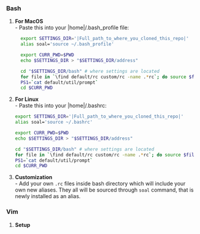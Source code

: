 ### Bash
  1. **For MacOS**  
    - Paste this into your |home|/.bash_profile file:  
      ```bash
        export SETTINGS_DIR='|Full_path_to_where_you_cloned_this_repo|'
        alias soal='source ~/.bash_profile'

        export CURR_PWD=$PWD
        echo $SETTINGS_DIR > "$SETTINGS_DIR/address"

        cd "$SETTINGS_DIR/bash" # where settings are located
        for file in `\find default/rc custom/rc -name .*rc`; do source $file; done;
        PS1=`cat default/util/prompt`
        cd $CURR_PWD
        ```

  2. **For Linux**  
    - Paste this into your |home|/.bashrc:  
      ```bash
      export SETTINGS_DIR='|Full_path_to_where_you_cloned_this_repo|'
      alias soal='source ~/.bashrc'

      export CURR_PWD=$PWD
      echo $SETTINGS_DIR > "$SETTINGS_DIR/address"

      cd "$SETTINGS_DIR/bash" # where settings are located
      for file in `\find default/rc custom/rc -name .*rc`; do source $file; done;
      PS1=`cat default/util/prompt`
      cd $CURR_PWD
      ```

  3. **Customization**  
    - Add your own `.rc` files inside bash directory which will include your own new aliases. They all will be sourced through `soal` command, that is newly installed as an alias.  
  
### Vim
  1. **Setup**
